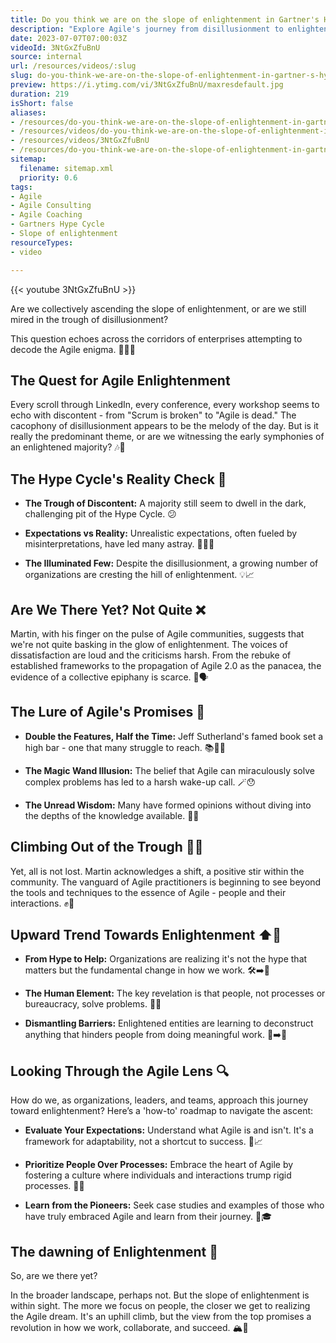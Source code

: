 ```yaml
---
title: Do you think we are on the slope of enlightenment in Gartner's Hype Cycle?
description: "Explore Agile's journey from disillusionment to enlightenment with Martin as he uncovers truths, debunks myths, and sets realistic expectations. \U0001F680\U0001F4A1"
date: 2023-07-07T07:00:03Z
videoId: 3NtGxZfuBnU
source: internal
url: /resources/videos/:slug
slug: do-you-think-we-are-on-the-slope-of-enlightenment-in-gartner-s-hype-cycle
preview: https://i.ytimg.com/vi/3NtGxZfuBnU/maxresdefault.jpg
duration: 219
isShort: false
aliases:
- /resources/do-you-think-we-are-on-the-slope-of-enlightenment-in-gartners-hype-cycle
- /resources/videos/do-you-think-we-are-on-the-slope-of-enlightenment-in-gartner's-hype-cycle
- /resources/videos/3NtGxZfuBnU
- /resources/do-you-think-we-are-on-the-slope-of-enlightenment-in-gartner's-hype-cycle
sitemap:
  filename: sitemap.xml
  priority: 0.6
tags:
- Agile
- Agile Consulting
- Agile Coaching
- Gartners Hype Cycle
- Slope of enlightenment
resourceTypes:
- video

---
```

{{< youtube 3NtGxZfuBnU >}}

Are we collectively ascending the slope of enlightenment, or are we still mired in the trough of disillusionment?  

This question echoes across the corridors of enterprises attempting to decode the Agile enigma. 🧗‍♂️🤔 

## The Quest for Agile Enlightenment 

Every scroll through LinkedIn, every conference, every workshop seems to echo with discontent - from "Scrum is broken" to "Agile is dead." The cacophony of disillusionment appears to be the melody of the day. But is it really the predominant theme, or are we witnessing the early symphonies of an enlightened majority? 🎶👥 

## The Hype Cycle's Reality Check 🔄 

- **The Trough of Discontent:** A majority still seem to dwell in the dark, challenging pit of the Hype Cycle. 😕 

- **Expectations vs Reality:** Unrealistic expectations, often fueled by misinterpretations, have led many astray. 💭🙅‍♂️ 

- **The Illuminated Few:** Despite the disillusionment, a growing number of organizations are cresting the hill of enlightenment. 💡📈 

## Are We There Yet? Not Quite ❌ 

Martin, with his finger on the pulse of Agile communities, suggests that we're not quite basking in the glow of enlightenment. The voices of dissatisfaction are loud and the criticisms harsh. From the rebuke of established frameworks to the propagation of Agile 2.0 as the panacea, the evidence of a collective epiphany is scarce. 🚫🗣️ 

## **The Lure of Agile's Promises** 🧲 

- **Double the Features, Half the Time:** Jeff Sutherland's famed book set a high bar - one that many struggle to reach. 📚🏃‍♂️ 

- **The Magic Wand Illusion:** The belief that Agile can miraculously solve complex problems has led to a harsh wake-up call. 🪄😯 

- **The Unread Wisdom:** Many have formed opinions without diving into the depths of the knowledge available. 🤿📘 

## Climbing Out of the Trough 🧗‍♀️ 

Yet, all is not lost. Martin acknowledges a shift, a positive stir within the community. The vanguard of Agile practitioners is beginning to see beyond the tools and techniques to the essence of Agile - people and their interactions. ✊🤝 

## Upward Trend Towards Enlightenment ⬆️🌟 

- **From Hype to Help:** Organizations are realizing it's not the hype that matters but the fundamental change in how we work. 🛠️➡️🤲 

- **The Human Element:** The key revelation is that people, not processes or bureaucracy, solve problems. 👫🔑 

- **Dismantling Barriers:** Enlightened entities are learning to deconstruct anything that hinders people from doing meaningful work. 🚧➡️🌉 

## Looking Through the Agile Lens 🔍 

How do we, as organizations, leaders, and teams, approach this journey toward enlightenment? Here’s a 'how-to' roadmap to navigate the ascent: 

- **Evaluate Your Expectations:** Understand what Agile is and isn't. It's a framework for adaptability, not a shortcut to success. 🤔📈 

- **Prioritize People Over Processes:** Embrace the heart of Agile by fostering a culture where individuals and interactions trump rigid processes. 💖👥 

- **Learn from the Pioneers:** Seek case studies and examples of those who have truly embraced Agile and learn from their journey. 🧭🎓 

## The dawning of Enlightenment 🌅 

So, are we there yet?  

In the broader landscape, perhaps not. But the slope of enlightenment is within sight. The more we focus on people, the closer we get to realizing the Agile dream. It's an uphill climb, but the view from the top promises a revolution in how we work, collaborate, and succeed. 🏔️🌄
